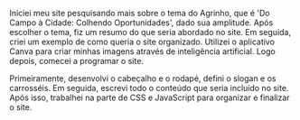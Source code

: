 Iniciei meu site pesquisando mais sobre o tema do Agrinho, que é 'Do Campo à Cidade: Colhendo Oportunidades', dado sua amplitude. Após escolher o tema, fiz um resumo do que seria abordado no site. Em seguida, criei um exemplo de como queria o site organizado. Utilizei o aplicativo Canva para criar minhas imagens através de inteligência artificial. Logo depois, comecei a programar o site.

Primeiramente, desenvolvi o cabeçalho e o rodapé, defini o slogan e os carrosséis. Em seguida, escrevi todo o conteúdo que seria incluído no site. Após isso, trabalhei na parte de CSS e JavaScript para organizar e finalizar o site.
